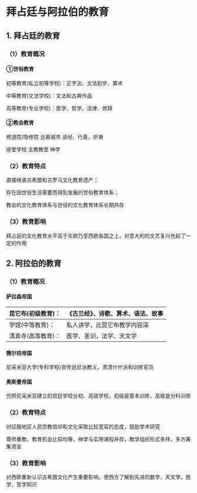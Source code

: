 # 拜占廷与阿拉伯的教育



## 1. 拜占廷的教育



### （1）教育概况



#### ①世俗教育



初等教育(私立初等学校)：正字法、文法初步、算术



中等教育(文法学校)：文法和古典作品



高等教育(专业学校)：医学、哲学、法律、修辞



#### ②教会教育



修道院/隐修院 远离城市 读经、行善，祈祷



座堂学校 主教教堂 神学



### （2）教育特点



直接继承古希腊和古罗马文化教育遗产；



存在因世俗生活需要而得到发展的世俗教育体系；



教会的文化教育体系与世俗的文化教育体系长期共存



### （3）教育影响



拜占庭的文化教育水平高于东欧乃至西欧各国之上，对意大利的文艺复兴也起了一定的作用



## 2. 阿拉伯的教育



### （1）教育概况



#### 萨拉森帝国

| 昆它布(初级教育)： | 《古兰经》、诗歌、算术、语法、故事 |
| ------------------ | ---------------------------------- |
| 学馆(中等教育)：   | 私人讲学，比昆它布教学内容深       |
| 清真寺(高等教育)： | 医学、圣训，法学、天文学           |



#### 赛尔柱帝国



尼采米亚大学(专科学校)宣传逊尼派教义，肃清什叶派和训练官员



#### 奥斯曼帝国



仿照尼采米亚建立的宫廷学校分初、高级学校，初级是基本训练，高级是分科训练



### （2）教育特点



对征服地区人民宗教信仰和文化采取比较宽容的态度，鼓励学术研究



尊师重教，教育机会比较均等，神学与实用课程并存，教学组织形式多样，多方筹集资金



### （3）教育影响



对西欧重新认识古希腊文化产生重要影响，使西方了解到先进的数学，天文学，医学，哲学知识